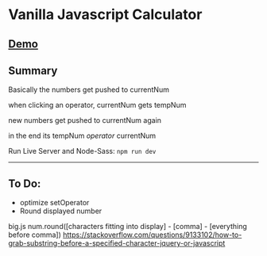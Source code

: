 # Vanilla Javascript Calculator

## [Demo](https://nchlsschndr.github.io/calculator)

## Summary

Basically the numbers get pushed to currentNum

when clicking an operator, currentNum gets tempNum

new numbers get pushed to currentNum again

in the end its tempNum *operator* currentNum

Run Live Server and Node-Sass: `npm run dev`

---

## To Do:

- optimize setOperator
- Round displayed number

big.js num.round([characters fitting into display] - [comma] - [everything before comma])
https://stackoverflow.com/questions/9133102/how-to-grab-substring-before-a-specified-character-jquery-or-javascript